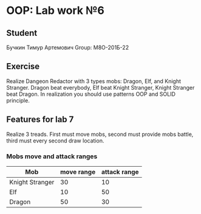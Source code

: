 # OOP: Lab work №6

## Student

Бучкин Тимур Артемович
Group: М8О-201Б-22

## Exercise

Realize Dangeon Redactor with 3 types mobs: Dragon, Elf, and Knight Stranger. Dragon beat everybody, Elf beat Knight Stranger, Knight Stranger beat Dragon. In realization you should use patterns OOP and SOLID principle.

## Features for lab 7

Realize 3 treads. First must move mobs, second must provide mobs battle, third must every second draw location.

### Mobs move and attack ranges

| Mob | move range | attack range |
|-----|------------|--------------|
| Knight Stranger | 30 | 10 |
| Elf | 10 | 50 |
| Dragon | 50 | 30 |
